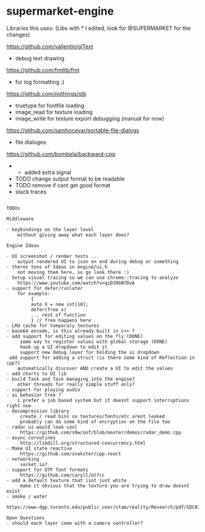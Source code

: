 # supermarket-engine


Libraries this uses:
(Libs with * I edited, look for @SUPERMARKET for the changes)

https://github.com/vallentin/glText
- debug text drawing

https://github.com/fmtlib/fmt
- for log formatting :) 

https://github.com/nothings/stb
- truetype for fontfile loading 
- image_read for texture loading 
- image_write for texture export debugging (manual for now) 

https://github.com/samhocevar/portable-file-dialogs
- file dialoges

https://github.com/bombela/backward-cpp
- * added extra signal 
- TODO change output format to be readable
- TODO remove if cant get good format
- stack traces


```

TODOs

Middleware 

- keybindings on the layer level 
    without giving away what each layer does? 

Engine Ideas

- UI screenshot / render tests ... 
    output rendered UI to json on end during debug or something 
- theres tons of Ideas in engine/ui.h
    not moving them here, so go look there :) 
- Setup visual tracing so we can use chrome::tracing to analyze
    https://www.youtube.com/watch?v=qiD39bB7DvA
- support for defer/runlater
    for example:
         {
         auto X = new int[10];
         defer(free x)
         ... rest of function
         } // free happens here
- LRU cache for temporary textures
- base64 encode, is this already built in c++ ?
- add support for editing values on the fly (DONE) 
     some way to register values with global storage (DONE)
     hook up a UI dropdown to edit it
     support new debug layer for holding the ui dropdown
 add support for adding a struct (is there some kind of Reflection in cpp?)
    automatically discover AND create a UI to edit the values
- add charts to UI lib
- build Task and Task managing into the engine?
    other threads for really simple stuff only?
- support for playing audio
- ai behavior tree ?
    i prefer a job based system but it doesnt support interruptions right now
- decompression library
     create / read bins so textures/fonts/etc arent leaked
     probably can do some kind of encryption on the file too
- radar ui would look cool
     https://github.com/s9w/oof/blob/master/demos/radar_demo.cpp
- async coroutines
     http://libdill.org/structured-concurrency.html
- Make UI state reactive
     https://github.com/snakster/cpp.react
- networking
     socket.io?
- support for OTF font formats
     https://github.com/caryll/otfcc
- add a default texture that isnt just white
     make it obvious that the texture you are trying to draw doesnt exist
- smoke / water 
    https://www.dgp.toronto.edu/public_user/stam/reality/Research/pdf/GDC03.pdf

Open Questions
- should each layer come with a camera controller? 
```



